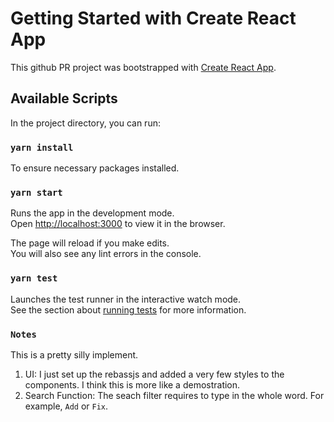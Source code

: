 # Getting Started with Create React App

This github PR project was bootstrapped with [Create React App](https://github.com/facebook/create-react-app).

## Available Scripts

In the project directory, you can run:

### `yarn install`
To ensure necessary packages installed.

### `yarn start`

Runs the app in the development mode.\
Open [http://localhost:3000](http://localhost:3000) to view it in the browser.

The page will reload if you make edits.\
You will also see any lint errors in the console.

### `yarn test`

Launches the test runner in the interactive watch mode.\
See the section about [running tests](https://facebook.github.io/create-react-app/docs/running-tests) for more information.


### `Notes`
This is a pretty silly implement. 
1. UI: I just set up the rebassjs and added a very few styles to the components. I think this is more like a demostration. 
2. Search Function: The seach filter requires to type in the whole word. For example, `Add` or `Fix`. 

